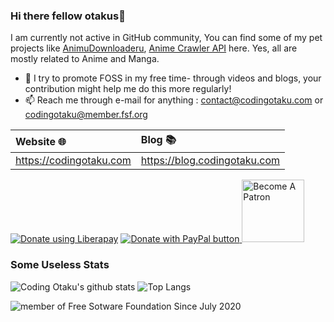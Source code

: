 ### Hi there fellow otakus👋
I am currently not active in GitHub community,
You can find some of my pet projects like [AnimuDownloaderu](https://github.com/codingotaku/Animu-Downloaderu), [Anime Crawler API](https://github.com/codingotaku/AnimeCrawlerAPI) here. Yes, all are mostly related to Anime and Manga.


- 🔭 I try to promote FOSS in my free time- through videos and blogs, your contribution might help me do this more regularly!
- 📫 Reach me through e-mail for anything : contact@codingotaku.com or codingotaku@member.fsf.org


| Website 🌐 | Blog 📚 |
| :-- | :-- |
| https://codingotaku.com|https://blog.codingotaku.com|

<a href="https://liberapay.com/codingotaku/donate" target="_blank"> ![Donate using Liberapay](https://liberapay.com/assets/widgets/donate.svg)</a>
<a href="https://paypal.me/otakucoding" target="_blank"> ![Donate with PayPal button](https://codingotaku.com/icons/paypal_donate.gif) </a>
<a href="https://www.patreon.com/bePatron?u=13678963" data-patreon-widget-type="become-patron-button"> <img src="https://c5.patreon.com/external/logo/become_a_patron_button@2x.png" alt="Become A Patron" width="100"/></a>

### Some Useless Stats
![Coding Otaku's github stats](https://github-readme-stats.vercel.app/api?username=codingotaku&show_icons=true&theme=dracula) ![Top Langs](https://github-readme-stats.vercel.app/api/top-langs/?username=codingotaku&layout=compact&theme=dracula)


![member of Free Sotware Foundation Since July 2020](https://static.fsf.org/nosvn/associate/crm/5009114.png)
